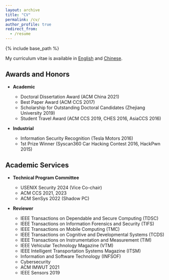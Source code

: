 ```yaml
---
layout: archive
title: "CV"
permalink: /cv/
author_profile: true
redirect_from:
  - /resume
---
```


{% include base_path %}

My curriculum vitae is available in [English](/files/cv/CV_ChenYan_2022_en.pdf) and [Chinese](/files/cv/CV_ChenYan_2022_cn.pdf).

## Awards and Honors

- **Academic**
  - Doctoral Dissertation Award (ACM China 2021)
  - Best Paper Award (ACM CCS 2017)
  - Scholarship for Outstanding Doctoral Candidates (Zhejiang University 2019)
  - Student Travel Award (ACM CCS 2019, CHES 2016, AsiaCCS 2016)

- **Industrial**
  - Information Security Recognition (Tesla Motors 2016)
  - 1st Prize Winner (Syscan360 Car Hacking Contest 2016, HackPwn 2015)

## Academic Services

- **Technical Program Committee**
  - USENIX Security 2024 (Vice Co-chair)
  - ACM CCS 2021, 2023
  - ACM SenSys 2022 (Shadow PC)

- **Reviewer**
  - IEEE Transactions on Dependable and Secure Computing (TDSC)
  - IEEE Transactions on Information Forensics and Security (TIFS)
  - IEEE Transactions on Mobile Computing (TMC)
  - IEEE Transactions on Cognitive and Developmental Systems (TCDS)
  - IEEE Transactions on Instrumentation and Measurement (TIM)
  - IEEE Vehicular Technology Magazine (VTM)
  - IEEE Intelligent Transportation Systems Magazine (ITSM)
  - Information and Software Technology (INFSOF)
  - Cybersecurity
  - ACM IMWUT 2021
  - IEEE Sensors 2019


